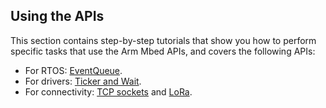 ## Using the APIs

This section contains step-by-step tutorials that show you how to perform specific tasks that use the Arm Mbed APIs, and covers the following APIs:

- For RTOS: [EventQueue](the-eventqueue-api.html).
- For drivers: [Ticker and Wait](application-flow-control.html).
- For connectivity: [TCP sockets](cellular-tcp-sockets.html) and [LoRa](LoRa-tutorial.html).
